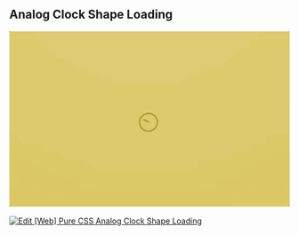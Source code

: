 ## Analog Clock Shape Loading

![Edit [Web] Pure CSS Analog Clock Shape Loading](../gifs/analog-clock-shape-loading.gif)

[![Edit [Web] Pure CSS Analog Clock Shape Loading](https://codesandbox.io/static/img/play-codesandbox.svg)](https://codesandbox.io/s/kopv37y587)
